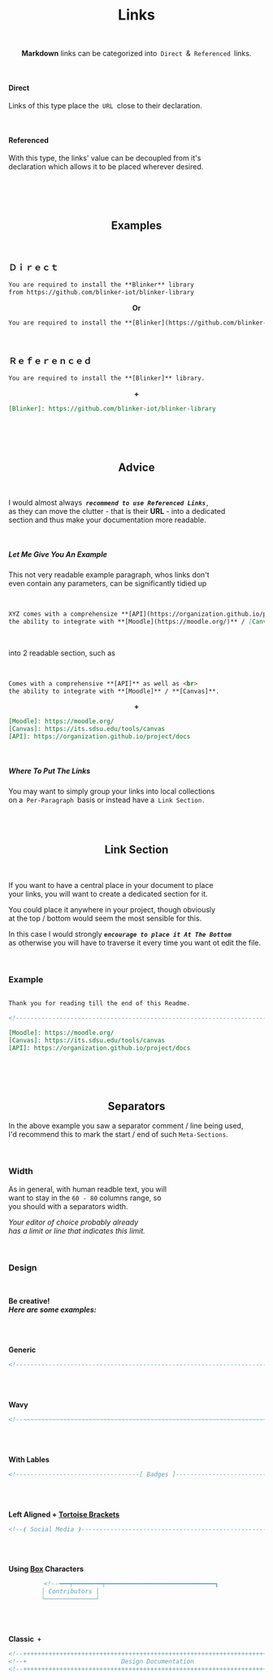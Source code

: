 
<div align = 'center'>
         
# Links
         
<br>

**Markdown** links can be categorized into `Direct` & `Referenced` links.

</div>
         
<br>

#### Direct

Links of this type place the `URL` close to their declaration.

<br>

#### Referenced

With this type, the links' value can be decoupled from it's <br>
declaration which allows it to be placed wherever desired.

<br>
<br>
<br>

<div align = 'center'>

## Examples
         
</div>

<br>

### Ｄｉｒｅｃｔ

```md
You are required to install the **Blinker** library
from https://github.com/blinker-iot/blinker-library
```

<div align = 'center'>

**Or**

</div>
         
```md
You are required to install the **[Blinker](https://github.com/blinker-iot/blinker-library)** library.
```

<br>

### Ｒｅｆｅｒｅｎｃｅｄ

```md
You are required to install the **[Blinker]** library.
```

<div align = 'center'>

**+**

</div>

```md
[Blinker]: https://github.com/blinker-iot/blinker-library
```

<br>
<br>
<br>

<div align = 'center'>

## Advice
         
</div>

<br>

I would almost always ***`recommend to use Referenced Links`*** , <br>
as they can move the clutter - that is their **URL** - into a dedicated<br>
section and thus make your documentation more readable.

<br>

##### Let Me Give You An Example

This not very readable example paragraph, whos links don't <br>
even contain any parameters, can be significantly tidied up

<br>

```md
XYZ comes with a comprehensize **[API](https://organization.github.io/project/docs)** as well as <br>
the ability to integrate with **[Moodle](https://moodle.org/)** / [Canvas](https://its.sdsu.edu/tools/canvas).
```

<br>

into 2 readable section, such as

<br>

```md
Comes with a comprehensive **[API]** as well as <br>
the ability to integrate with **[Moodle]** / **[Canvas]**.
```

<div align = 'center'>

**+**

</div>

```md
[Moodle]: https://moodle.org/
[Canvas]: https://its.sdsu.edu/tools/canvas
[API]: https://organization.github.io/project/docs
```

<br>

##### Where To Put The Links

You may want to simply group your links into local collections <br>
on a `Per-Paragraph` basis or instead have a `Link Section` .

<br>
<br>

<div align = 'center'>

## Link Section
         
</div>

<br>

If you want to have a central place in your document to place <br>
your links, you will want to create a dedicated section for it.

You could place it anywhere in your project, though obviously <br>
at the top / bottom would seem the most sensible for this.

In this case I would strongly ***`encourage to place it At The Bottom`*** <br>
as otherwise you will have to traverse it every time you want ot edit the file.

<br>

### Example

```md

Thank you for reading till the end of this Readme.

<!----------------------------------------------------------------------------->

[Moodle]: https://moodle.org/
[Canvas]: https://its.sdsu.edu/tools/canvas
[API]: https://organization.github.io/project/docs
```


<br>
<br>
<br>

<div align = 'center'>

## Separators
         
</div>

In the above example you saw a separator comment / line being used, <br>
I'd recommend this to mark the start / end of such `Meta-Sections`.

<br>

### Width

As in general, with human readble text, you will <br>
want to stay in the `60 - 80` columns range, so <br>
you should with a separators width.

*Your editor of choice probably already* <br>
*has a limit or line that indicates this limit.*

<br>

### Design

<br>

**Be creative!** <br>
***Here are some examples:***

<br>
<br>

**Generic**

<div align = 'center'>

```md
<!----------------------------------------------------------------------------->
```
         
</div>
<br>
<br>

**Wavy**

<div align = 'center'>

```md
<!--~~~~~~~~~~~~~~~~~~~~~~~~~~~~~~~~~~~~~~~~~~~~~~~~~~~~~~~~~~~~~~~~~~~~~~~~~-->
```

</div>
<br>
<br>

**With Lables**

<div align = 'center'>

```md
<!----------------------------------[ Badges ]--------------------------------->
```

</div>
<br>
<br>

**Left Aligned + [Tortoise Brackets]**

<div align = 'center'>

```md
<!--⦗ Social Media ⦘----------------------------------------------------------->
```

</div>
<br>
<br>

**Using [Box] Characters**

<div align = 'center'>

```md
<!--╼━━┯━━━━━━━━┯━━━━━━━━━━━━━━━━━━━━━━━━━━━━━━┓   
         │ Contributors │                                                   ┃   
         └──────────────┘                                                   ┖-->
```

</div>
<br>
<br>

**Classic `+`**

<div align = 'center'>

```md
<!--+++++++++++++++++++++++++++++++++++++++++++++++++++++++++++++++++++++++++-->
<!--+                          Design Documentation                         +-->
<!--+++++++++++++++++++++++++++++++++++++++++++++++++++++++++++++++++++++++++-->
```

</div>
<br>


<!----------------------------------------------------------------------------->

[Tortoise Brackets]: https://unicode-table.com/en/2997/
[Box]: https://unicode-table.com/en/blocks/box-drawing/
